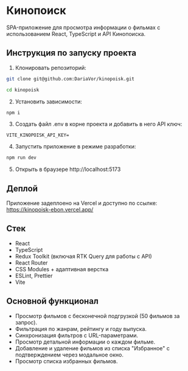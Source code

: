 # Кинопоиск

SPA-приложение для просмотра информации о фильмах с использованием React, TypeScript и API Кинопоиска.

## Инструкция по запуску проекта
1. Клонировать репозиторий:
```bash
git clone git@github.com:DariaVor/kinopoisk.git
```
```bash
cd kinopoisk
```
2. Установить зависимости:
```bash
npm i
```
3. Создать файл .env в корне проекта и добавить в него API ключ:
```env
VITE_KINOPOISK_API_KEY=
```
4. Запустить приложение в режиме разработки:
```bash
npm run dev
```
5. Открыть в браузере http://localhost:5173

## Деплой
Приложение задеплоено на Vercel и доступно по ссылке:
https://kinopoisk-ebon.vercel.app/

## Стек
- React
- TypeScript
- Redux Toolkit (включая RTK Query для работы с API)
- React Router
- CSS Modules + адаптивная верстка
- ESLint, Prettier
- Vite

## Основной функционал
- Просмотр фильмов с бесконечной подгрузкой (50 фильмов за запрос).
- Фильтрация по жанрам, рейтингу и году выпуска.
- Синхронизация фильтров с URL-параметрами.
- Просмотр детальной информации о каждом фильме.
- Добавление и удаление фильмов из списка "Избранное" с подтверждением через модальное окно.
- Просмотр списка избранных фильмов.
